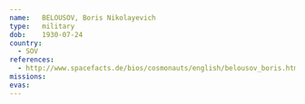 ```yaml
---
name:	BELOUSOV, Boris Nikolayevich
type:	military
dob:	1930-07-24
country:
  - SOV
references:
  - http://www.spacefacts.de/bios/cosmonauts/english/belousov_boris.htm
missions:
evas:
---
```

